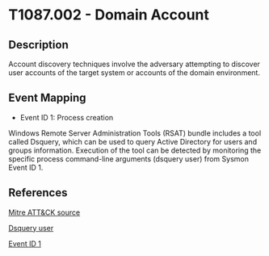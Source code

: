 # T1087.002 - Domain Account

## Description

Account discovery techniques involve the adversary attempting to discover user accounts of the target system or accounts of the domain environment.

## Event Mapping

* Event ID 1: Process creation

Windows Remote Server Administration Tools (RSAT) bundle includes a tool called Dsquery, which can be used to query Active Directory for users and groups information. Execution of the tool can be detected by monitoring the specific process command-line arguments (dsquery user) from Sysmon Event ID 1.

## References

[Mitre ATT&CK source](https://attack.mitre.org/techniques/T1087/002/)

[Dsquery user](https://docs.microsoft.com/en-us/previous-versions/windows/it-pro/windows-server-2012-r2-and-2012/cc725702(v=ws.11))

[Event ID 1](https://docs.microsoft.com/en-us/sysinternals/downloads/sysmon#event-id-1-process-creation)
